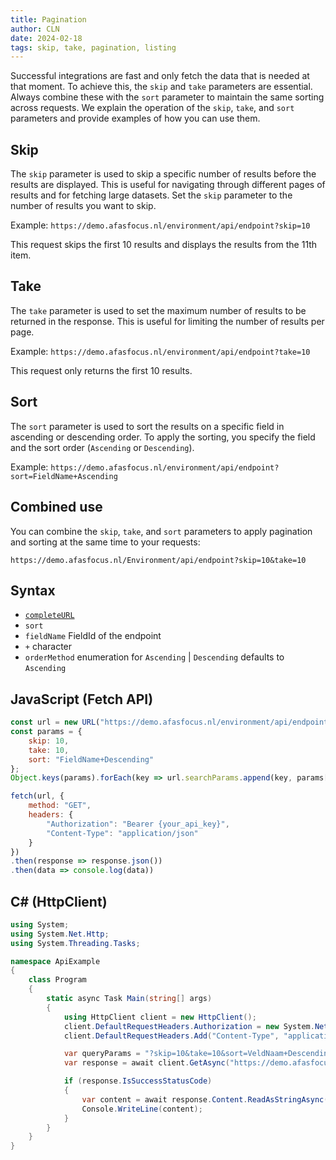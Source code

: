 ```yaml
---
title: Pagination
author: CLN
date: 2024-02-18
tags: skip, take, pagination, listing
---
```

Successful integrations are fast and only fetch the data that is needed at that moment. To achieve this, the `skip` and `take` parameters are essential. Always combine these with the `sort` parameter to maintain the same sorting across requests. We explain the operation of the `skip`, `take`, and `sort` parameters and provide examples of how you can use them.

## Skip

The `skip` parameter is used to skip a specific number of results before the results are displayed. This is useful for navigating through different pages of results and for fetching large datasets. Set the `skip` parameter to the number of results you want to skip.

Example: `https://demo.afasfocus.nl/environment/api/endpoint?skip=10`

This request skips the first 10 results and displays the results from the 11th item.

## Take

The `take` parameter is used to set the maximum number of results to be returned in the response. This is useful for limiting the number of results per page.

Example: `https://demo.afasfocus.nl/environment/api/endpoint?take=10`

This request only returns the first 10 results.

## Sort

The `sort` parameter is used to sort the results on a specific field in ascending or descending order. To apply the sorting, you specify the field and the sort order (`Ascending` or `Descending`).

Example: `https://demo.afasfocus.nl/environment/api/endpoint?sort=FieldName+Ascending`

## Combined use

You can combine the `skip`, `take`, and `sort` parameters to apply pagination and sorting at the same time to your requests:

`https://demo.afasfocus.nl/Environment/api/endpoint?skip=10&take=10`

## Syntax

- [`completeURL`](./concepts#complete-url)
- `sort`
- `fieldName` FieldId of the endpoint
- `+` character
- `orderMethod` enumeration for `Ascending` | `Descending` defaults to `Ascending`

## JavaScript (Fetch API)

```javascript
const url = new URL("https://demo.afasfocus.nl/environment/api/endpoint");
const params = {
    skip: 10,
    take: 10,
    sort: "FieldName+Descending"
};
Object.keys(params).forEach(key => url.searchParams.append(key, params[key]));

fetch(url, {
    method: "GET",
    headers: {
        "Authorization": "Bearer {your_api_key}",
        "Content-Type": "application/json"
    }
})
.then(response => response.json())
.then(data => console.log(data))
```

## C# (HttpClient)

```csharp
using System;
using System.Net.Http;
using System.Threading.Tasks;

namespace ApiExample
{
    class Program
    {
        static async Task Main(string[] args)
        {
            using HttpClient client = new HttpClient();
            client.DefaultRequestHeaders.Authorization = new System.Net.Http.Headers.AuthenticationHeaderValue("Bearer", "{your_api_key}");
            client.DefaultRequestHeaders.Add("Content-Type", "application/json");

            var queryParams = "?skip=10&take=10&sort=VeldNaam+Descending";
            var response = await client.GetAsync("https://demo.afasfocus.nl/Omgeving/api/endpoint" + queryParams);

            if (response.IsSuccessStatusCode)
            {
                var content = await response.Content.ReadAsStringAsync();
                Console.WriteLine(content);
            }
        }
    }
}
```
